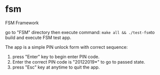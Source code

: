# fsm
FSM Framework

go to "FSM" directory then execute command: ```make all && ./test-fsm```to build and execute FSM test app.

The app is a simple PIN unlock form with correct sequence:
1. press "Enter" key to begin enter PIN code.
2. Enter the correct PIN code is "20122019*" to go to passed state.
3. press "Esc" key at anytime to quit the app.